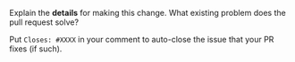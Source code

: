 <!--
IMPORTANT NOTE: Commits must adhere to the conventional commits specification:
https://www.conventionalcommits.org/en/v1.0.0/
-->

Explain the **details** for making this change. What existing problem does the pull request solve?

Put `Closes: #XXXX` in your comment to auto-close the issue that your PR fixes (if such).
